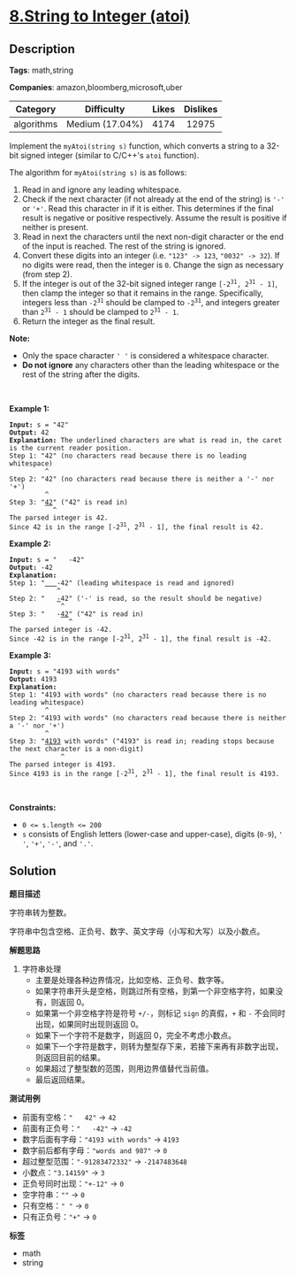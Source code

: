 # [8.String to Integer (atoi)](https://leetcode.com/problems/string-to-integer-atoi/description/)

## Description

**Tags**: math,string

**Companies**: amazon,bloomberg,microsoft,uber

|  Category  |   Difficulty    | Likes | Dislikes |
| :--------: | :-------------: | :---: | :------: |
| algorithms | Medium (17.04%) | 4174  |  12975   |

<p>Implement the <code>myAtoi(string s)</code> function, which converts a string to a 32-bit signed integer (similar to C/C++&#39;s <code>atoi</code> function).</p>
<p>The algorithm for <code>myAtoi(string s)</code> is as follows:</p>
<ol>
  <li>Read in and ignore any leading whitespace.</li>
  <li>Check if the next character (if not already at the end of the string) is <code>&#39;-&#39;</code> or <code>&#39;+&#39;</code>. Read this character in if it is either. This determines if the final result is negative or positive respectively. Assume the result is positive if neither is present.</li>
  <li>Read in next the characters until the next non-digit character or the end of the input is reached. The rest of the string is ignored.</li>
  <li>Convert these digits into an integer (i.e. <code>&quot;123&quot; -&gt; 123</code>, <code>&quot;0032&quot; -&gt; 32</code>). If no digits were read, then the integer is <code>0</code>. Change the sign as necessary (from step 2).</li>
  <li>If the integer is out of the 32-bit signed integer range <code>[-2<sup>31</sup>, 2<sup>31</sup> - 1]</code>, then clamp the integer so that it remains in the range. Specifically, integers less than <code>-2<sup>31</sup></code> should be clamped to <code>-2<sup>31</sup></code>, and integers greater than <code>2<sup>31</sup> - 1</code> should be clamped to <code>2<sup>31</sup> - 1</code>.</li>
  <li>Return the integer as the final result.</li>
</ol>
<p><strong>Note:</strong></p>
<ul>
  <li>Only the space character <code>&#39; &#39;</code> is considered a whitespace character.</li>
  <li><strong>Do not ignore</strong> any characters other than the leading whitespace or the rest of the string after the digits.</li>
</ul>
<p>&nbsp;</p>
<p><strong class="example">Example 1:</strong></p>
<pre><code><strong>Input:</strong> s = &quot;42&quot;
<strong>Output:</strong> 42
<strong>Explanation:</strong> The underlined characters are what is read in, the caret is the current reader position.
Step 1: &quot;42&quot; (no characters read because there is no leading whitespace)
         ^
Step 2: &quot;42&quot; (no characters read because there is neither a &#39;-&#39; nor &#39;+&#39;)
         ^
Step 3: &quot;<u>42</u>&quot; (&quot;42&quot; is read in)
           ^
The parsed integer is 42.
Since 42 is in the range [-2<sup>31</sup>, 2<sup>31</sup> - 1], the final result is 42.</code></pre>
<p><strong class="example">Example 2:</strong></p>
<pre><code><strong>Input:</strong> s = &quot;   -42&quot;
<strong>Output:</strong> -42
<strong>Explanation:</strong>
Step 1: &quot;<u>   </u>-42&quot; (leading whitespace is read and ignored)
            ^
Step 2: &quot;   <u>-</u>42&quot; (&#39;-&#39; is read, so the result should be negative)
             ^
Step 3: &quot;   -<u>42</u>&quot; (&quot;42&quot; is read in)
               ^
The parsed integer is -42.
Since -42 is in the range [-2<sup>31</sup>, 2<sup>31</sup> - 1], the final result is -42.</code></pre>
<p><strong class="example">Example 3:</strong></p>
<pre><code><strong>Input:</strong> s = &quot;4193 with words&quot;
<strong>Output:</strong> 4193
<strong>Explanation:</strong>
Step 1: &quot;4193 with words&quot; (no characters read because there is no leading whitespace)
         ^
Step 2: &quot;4193 with words&quot; (no characters read because there is neither a &#39;-&#39; nor &#39;+&#39;)
         ^
Step 3: &quot;<u>4193</u> with words&quot; (&quot;4193&quot; is read in; reading stops because the next character is a non-digit)
             ^
The parsed integer is 4193.
Since 4193 is in the range [-2<sup>31</sup>, 2<sup>31</sup> - 1], the final result is 4193.</code></pre>
<p>&nbsp;</p>
<p><strong>Constraints:</strong></p>
<ul>
  <li><code>0 &lt;= s.length &lt;= 200</code></li>
  <li><code>s</code> consists of English letters (lower-case and upper-case), digits (<code>0-9</code>), <code>&#39; &#39;</code>, <code>&#39;+&#39;</code>, <code>&#39;-&#39;</code>, and <code>&#39;.&#39;</code>.</li>
</ul>

## Solution

**题目描述**

字符串转为整数。

字符串中包含空格、正负号、数字、英文字母（小写和大写）以及小数点。

**解题思路**

1. 字符串处理
   - 主要是处理各种边界情况，比如空格、正负号、数字等。
   - 如果字符串开头是空格，则跳过所有空格，到第一个非空格字符，如果没有，则返回 0。
   - 如果第一个非空格字符是符号 `+/-`，则标记 `sign` 的真假，`+` 和 `-` 不会同时出现，如果同时出现则返回 0。
   - 如果下一个字符不是数字，则返回 0，完全不考虑小数点。
   - 如果下一个字符是数字，则转为整型存下来，若接下来再有非数字出现，则返回目前的结果。
   - 如果超过了整型数的范围，则用边界值替代当前值。
   - 最后返回结果。

**测试用例**

- 前面有空格：`"   42"` -> `42`
- 前面有正负号：`"   -42"` -> `-42`
- 数字后面有字母：`"4193 with words"` -> `4193`
- 数字前后都有字母：`"words and 987"` -> `0`
- 超过整型范围：`"-91283472332"` -> `-2147483648`
- 小数点：`"3.14159"` -> `3`
- 正负号同时出现：`"+-12"` -> `0`
- 空字符串：`""` -> `0`
- 只有空格：`" "` -> `0`
- 只有正负号：`"+"` -> `0`

**标签**

- math
- string
